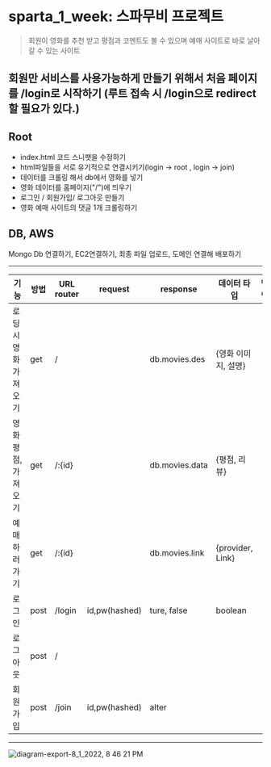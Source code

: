 # sparta_1_week: 스파무비 프로젝트

> 회원이 영화를 추천 받고 평점과 코멘트도 볼 수 있으며 예매 사이트로 바로 날아갈 수 있는 사이트


## 회원만 서비스를 사용가능하게 만들기 위해서 처음 페이지를 /login로 시작하기 (루트 접속 시 /login으로 redirect 할 필요가 있다.)

## Root
- index.html 코드 스니팻을 수정하기 
- html파일들을 서로 유기적으로 연결시키기(login -> root , login -> join) 
- 데이터를 크롤링 해서 db에서 영화를 넣기 
- 영화 데이터를 홈페이지("/")에 띄우기
- 로그인 / 회원가입/ 로그아웃 만들기 
- 영화 예매 사이트의 댓글 1개 크롤링하기


## DB, AWS
Mongo Db 연결하기, EC2연결하기, 최종 파일 업로드, 도메인 연결해 배포하기 

---


| 기능 | 방법 | URL router | request | response | 데이터 타입 | 방법 |
| ------ | ------ | ------ | ------ | ------ | ------ | ------ |
| 로딩 시 영화 가져오기 | get  | /      |                   | db.movies.des  | {영화 이미지, 설명}
| 영화 평점, 가져오기   | get  | /:{id} |                   | db.movies.data | {평점, 리뷰}   
| 예매하러가기          | get  | /:{id} |                   | db.movies.link | {provider, Link}
| 로그인                | post | /login | id,pw(hashed)     | ture, false    | boolean 
| 로그아웃              | post | /      |                   |                |
| 회원가입              | post | /join  | id,pw(hashed)     | alter          |

---

![diagram-export-8_1_2022, 8 46 21 PM](https://user-images.githubusercontent.com/110365590/182147360-4b8ec64a-96c2-42bf-95df-2c7c9ec94856.png)

